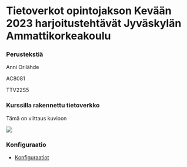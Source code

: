 # Tietoverkot opintojakson Kevään 2023 harjoitustehtävät Jyväskylän Ammattikorkeakoulu

### Perustekstiä

Anni Orilähde

AC8081

TTV22S5

### Kurssilla rakennettu tietoverkko

Tämä on viittaus kuvioon

![](/documentation/E17/E17-log.png)

### Konfiguraatio

- [Konfiguraatiot](/documentation/E17)
